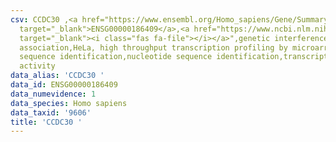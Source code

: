 ```yaml
---
csv: CCDC30 ,<a href="https://www.ensembl.org/Homo_sapiens/Gene/Summary?db=core;g=ENSG00000186409"
  target="_blank">ENSG00000186409</a>,<a href="https://www.ncbi.nlm.nih.gov/pubmed/28369544"
  target="_blank"><i class="fas fa-file"></i></a>",genetic interference,functional
  association,HeLa, high throughput transcription profiling by microarray,nucleotide
  sequence identification,nucleotide sequence identification,transcriptional regulation,up-regulates
  activity
data_alias: 'CCDC30 '
data_id: ENSG00000186409
data_numevidence: 1
data_species: Homo sapiens
data_taxid: '9606'
title: 'CCDC30 '
---
```

